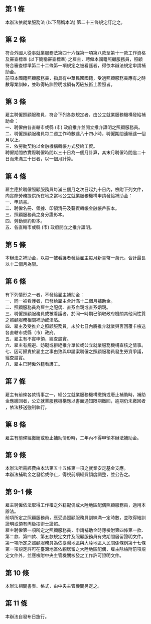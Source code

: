 第 1 條
-------
本辦法依就業服務法 (以下簡稱本法) 第二十三條規定訂定之。

第 2 條
-------
符合外國人從事就業服務法第四十六條第一項第八款至第十一款工作資格  
及審查標準 (以下簡稱審查標準) 之雇主，聘僱本國籍照顧服務員，照顧  
符合審查標準第二十二條第一項規定之被看護者，得依本辦法規定申請補  
助金。  
前項本國籍照顧服務員，指具有中華民國國籍，受過照顧服務員應有之時  
數專業訓練，並取得結訓證明或領有丙級技術士證照者。

第 3 條
-------
雇主聘僱照顧服務員，符合下列各款規定者，由公立就業服務機構發給補  
助金：  
一、聘僱由各直轄市或縣 (市) 政府推介並開立推介證明之照顧服務員。  
二、聘僱照顧服務員每二週工作時數達八十四小時，聘僱期間連續達一個  
    月以上。  
三、依勞動契約以金融機構轉帳方式發給工資。  
聘僱期間依實際聘僱時間以三十日為一個月計算，其末月聘僱時間逾二十  
日而未滿三十日者，以一個月計算。

第 4 條
-------
雇主應於聘僱照顧服務員每滿三個月之次日起九十日內，檢附下列文件，  
向實際勞務提供所在地之當地公立就業服務機構申請發給補助金：  
一、申請書。  
二、聘僱名冊、領據、印領清冊及薪資轉帳金融帳戶影本。  
三、照顧服務員之身分證影本。  
四、勞動契約影本。  
五、各直轄市或縣 (市) 政府開立之推介證明。

第 5 條
-------
本辦法之補助金，以每一被看護者發給雇主每月新臺幣一萬元，合計最長  
以十二個月為限。

第 6 條
-------
有下列情形之一者，不發給雇主補助金：  
一、同一被看護者，已發給雇主合計滿十二個月補助金。  
二、照顧服務員為雇主之配偶、直系血親或直系姻親。  
三、聘僱照顧服務員或被看護者，於同一時期已領取政府機關其他同性質  
    之照顧服務相關補助或津貼。  
四、雇主及受推介之照顧服務員，未於七日內將推介就業與否回覆卡檢送  
    各直轄市或縣（市）政府。  
五、雇主有不實申領，經查屬實。  
六、雇主有規避、妨礙或拒絕推介單位或公立就業服務機構查核之情事。  
七、因可歸責於雇主之事由致與申請案聘僱之照顧服務員發生勞資爭議，  
    經查屬實。  
八、雇主已聘僱外籍看護工。

第 7 條
-------
雇主有前條各款情事之一，經公立就業服務機構撤銷或廢止補助時，補助  
金應繳回者，公立就業服務機構應以書面通知限期繳回，逾期仍未繳回者  
，依法移送強制執行。

第 8 條
-------
雇主有前條經撤銷或廢止補助情形時，二年內不得申領本辦法補助金。

第 9 條
-------
本辦法所需經費由本法第五十五條第一項之就業安定基金支應。  
本辦法補助金之發給或停止，得視前項經費額度調整，並公告之。

第 9-1 條
---------
雇主聘僱依法取得工作權之外籍配偶或大陸地區配偶照顧服務員，適用本  
辦法。  
前項所定之照顧服務員，應受過照顧服務員訓練滿一定時數，並取得結訓  
證明或領有丙級技術士證照。  
雇主聘僱第一項所定之照顧服務員，申請補助金時應檢附第四條第一款、  
第二款、第四款、第五款規定文件及照顧服務員有效期間居留證明文件。  
第一項所定之照顧服務員為依臺灣地區與大陸地區人民關係條例第十七條  
第一項規定許可在臺灣地區依親居留之大陸地區配偶，雇主除檢附前項規  
定文件外，並應檢附中央主管機關核發之工作許可證明文件。

第 10 條
--------
本辦法相關書表、格式，由中央主管機關另定之。

第 11 條
--------
本辦法自發布日施行。

